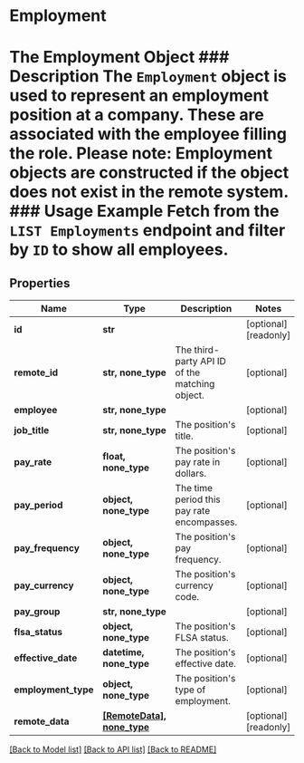 # Employment

# The Employment Object ### Description The `Employment` object is used to represent an employment position at a company. These are associated with the employee filling the role.  Please note: Employment objects are constructed if the object does not exist in the remote system.  ### Usage Example Fetch from the `LIST Employments` endpoint and filter by `ID` to show all employees.

## Properties
Name | Type | Description | Notes
------------ | ------------- | ------------- | -------------
**id** | **str** |  | [optional] [readonly] 
**remote_id** | **str, none_type** | The third-party API ID of the matching object. | [optional] 
**employee** | **str, none_type** |  | [optional] 
**job_title** | **str, none_type** | The position&#39;s title. | [optional] 
**pay_rate** | **float, none_type** | The position&#39;s pay rate in dollars. | [optional] 
**pay_period** | **object, none_type** | The time period this pay rate encompasses. | [optional] 
**pay_frequency** | **object, none_type** | The position&#39;s pay frequency. | [optional] 
**pay_currency** | **object, none_type** | The position&#39;s currency code. | [optional] 
**pay_group** | **str, none_type** |  | [optional] 
**flsa_status** | **object, none_type** | The position&#39;s FLSA status. | [optional] 
**effective_date** | **datetime, none_type** | The position&#39;s effective date. | [optional] 
**employment_type** | **object, none_type** | The position&#39;s type of employment. | [optional] 
**remote_data** | [**[RemoteData], none_type**](RemoteData.md) |  | [optional] [readonly] 

[[Back to Model list]](../README.md#documentation-for-models) [[Back to API list]](../README.md#documentation-for-api-endpoints) [[Back to README]](../README.md)


